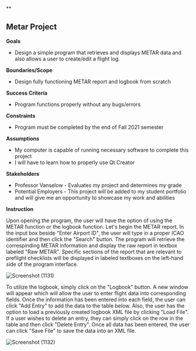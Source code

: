 ﻿**

## Metar Project


**Goals**

 - Design a simple program that retrieves and displays METAR data and also allows a user to create/edit a flight log.

**Boundaries/Scope**

 - Design fully functioning METAR report and logbook from scratch 

**Success Criteria**

 - Program functions properly without any bugs/errors
 
**Constraints**

 - Program must be completed by the end of Fall 2021 semester

**Assumptions**

 - My computer is capable of running necessary software to complete this project
 - I will have to learn how to properly use Qt Creator

**Stakeholders**

 - Professor Vanselow - Evaluates my project and determines my grade
 - Potential Employers - This project will be added to my student portfolio and will give me an opportunity to showcase my work and abilities

**Instruction**

Upon opening the program, the user will have the option of using the METAR function or the logbook function. Let's begin the METAR report. In the input box beside "Enter Airport ID", the user will type in a proper ICAO identifier and then click the "Search" button. The program will retrieve the correspinding METAR information and display the raw report in textbox labeled "Raw METAR". Specific sections of the report that are relevant to prefilght checklists will be displayed in labeled textboxes on the left-hand side of the program interface.

![Screenshot (1131)](https://user-images.githubusercontent.com/51823622/146234707-42463dc4-2094-4e5a-bfdd-f056a4276c70.png)

To utilize the logbook, simply click on the "Logbook" button. A new window will appear which will allow the user to enter flight data into corresponding fields. Once the information has been entered into each field, the user can click "Add Entry" to add the data to the table below. Also, the user has the option to load a previously created logbook XML file by clicking "Load File". If a user wishes to delete an entry, they can simply click on the row in the table and then click "Delete Entry". Once all data has been entered, the user can click "Save File" to save the data into an XML file.  

![Screenshot (1132)](https://user-images.githubusercontent.com/51823622/146234807-04aba15d-d329-48ad-b676-0f4c721adf7b.png)
